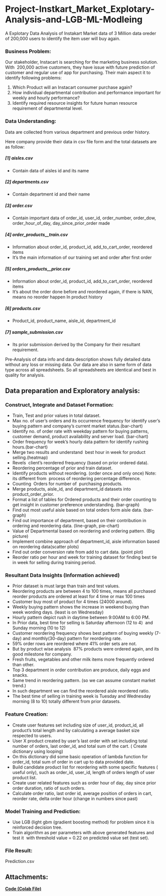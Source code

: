 # Project-Instkart_Market_Explotary-Analysis-and-LGB-ML-Modleing
A Explotary Data Analysis of Instakart Market data of 3 Million data oreder of 200,000 users to identify the item user will buy again. 

<!-- wp:heading {"level":3} -->
<h3><strong>Business Problem:</strong></h3>
<!-- /wp:heading -->

<!-- wp:paragraph -->
<p>Our stakeholder, Instacart is searching for the marketing business solution. With&nbsp;&nbsp;200,000&nbsp;active customers, they have issue with future prediction of customer and regular use of app for purchasing. Their main aspect it to identify following problems:</p>
<!-- /wp:paragraph -->

<!-- wp:list {"ordered":true,"type":"1"} -->
<ol type="1"><li>Which Product will an Instacart consumer purchase again?</li><li>How individual departmental contribution and performance important for weekly and hourly performance?</li><li>Identify required resource insights for future human resource requirement of departmental level.</li></ol>
<!-- /wp:list -->

<!-- wp:heading {"level":3} -->
<h3><strong>Data Understanding:</strong></h3>
<!-- /wp:heading -->

<!-- wp:paragraph -->
<p>Data are collected from various department and previous order history.</p>
<!-- /wp:paragraph -->

<!-- wp:paragraph -->
<p>Here company provide their data in csv file form and the total datasets are as follow:</p>
<!-- /wp:paragraph -->

<!-- wp:heading {"level":5} -->
<h5>  [1] aisles.csv</h5>
<!-- /wp:heading -->

<!-- wp:list -->
<ul><li>Contain data of aisles id and its name&nbsp;</li></ul>
<!-- /wp:list -->

<!-- wp:heading {"level":5} -->
<h5>  [2] departments.csv</h5>
<!-- /wp:heading -->

<!-- wp:list -->
<ul><li>Contain department id and their name&nbsp;</li></ul>
<!-- /wp:list -->

<!-- wp:heading {"level":5} -->
<h5>  [3] order.csv</h5>
<!-- /wp:heading -->

<!-- wp:list -->
<ul><li>Contain important data of order_id, user_id, order_number, order_dow, order_hour_of_day, day_since_prior_order made</li></ul>
<!-- /wp:list -->

<!-- wp:heading {"level":5} -->
<h5>  [4] order_products__train.csv</h5>
<!-- /wp:heading -->

<!-- wp:list -->
<ul><li>Information about order_id, product_id, add_to_cart_order, reordered items</li><li>It’s the main information of our training set and order after first order</li></ul>
<!-- /wp:list -->

<!-- wp:heading {"level":5} -->
<h5> [5] orders_products__prior.csv</h5>
<!-- /wp:heading -->

<!-- wp:list -->
<ul><li>Information about order_id, product_id, add_to_cart_order, reordered items</li><li>It’s about the order done before and reordered again, if there is NAN, means no reorder happen In product history</li></ul>
<!-- /wp:list -->

<!-- wp:heading {"level":5} -->
<h5> [6] products.csv</h5>
<!-- /wp:heading -->

<!-- wp:list -->
<ul><li>Product_id, product_name, aisle_id, department_id</li></ul>
<!-- /wp:list -->

<!-- wp:heading {"level":5} -->
<h5>  [7] sample_submission.csv</h5>
<!-- /wp:heading -->

<!-- wp:list -->
<ul><li>Its prior submission derived by the Company for their resultant requirement.</li></ul>
<!-- /wp:list -->

<!-- wp:paragraph -->
<p>Pre-Analysis of data info and data description shows fully detailed data without any loss or missing data. Our data are also in same form of data type across all spreadsheets. So all spreadsheets are identical and best in quality for analysis.</p>
<!-- /wp:paragraph -->

<!-- wp:heading -->
<h2><strong>Data preparation and </strong>Exploratory <strong>analysis:</strong></h2>
<!-- /wp:heading -->

<!-- wp:heading {"level":3} -->
<h3><strong>Construct, Integrate and Dataset Formation:</strong></h3>
<!-- /wp:heading -->

<!-- wp:list -->
<ul><li>Train, Test and prior values in total dataset.</li><li>Max no. of user’s orders and its occurrence frequency for identify user’s buying pattern and company’s current market status.(bar-chart)</li><li>Identify no. of order rate with weekday pattern for buying patterns, customer demand, product availability and server load. (bar-chart)</li><li>Order frequency for week’s hourly data pattern for identify rushing hours.(bar-chart)</li><li>Merge two results and understand&nbsp; best hour in week for product selling.(heatmap)</li><li>Revels&nbsp; client’s reordered frequency (based on prior ordered data).</li><li>Reordering percentage of prior and train dataset.</li><li>Identify products without reordering. (order once and only once) Note: its different from&nbsp; process of reordering percentage difference.</li><li>Counting&nbsp; Orders for number of&nbsp; purchasing products.</li><li>Merge products, aisle_id, and department_id datasets into product_order_prior.</li><li>Format a list of tables for Ordered products and their order counting to get insight in customer preference understanding. (bar-graph)</li><li>Find out most useful aisle based on total orders form aisle data. (bar-graph)</li><li>Find out importance of department, based on their contribution in ordering and reordering data. (line-graph, pie-chart)</li><li>Value of Departmental based on reordering and ordering pattern. (Big picture)</li><li>Implement combine approach of department_id, aisle information based on reordering data(scatter plots)</li><li>Find out order conversion rate from add to cart data. (point plot)</li><li>Reorder ratio per hour and week for training dataset for finding best tie in week for selling during training period.</li></ul>
<!-- /wp:list -->

<!-- wp:heading {"level":3} -->
<h3>Resultant Data Insights (Information achieved)</h3>
<!-- /wp:heading -->

<!-- wp:list -->
<ul><li>Prior dataset is must large than train and test values.</li><li>Reordering products are between 4 to 100 times, means all purchased reorder products are ordered at least for 4 time or max 100 times</li><li>Customer buy most of product for 4 times (24000 around).</li><li>Weekly buying pattern shows the increase in weekend buying than week wording days. (least is on Wednesday)</li><li>Hourly pattern depict rush in daytime between 9:00AM to 6:00 PM.</li><li>In Prior data, best time for selling is Saturday afternoon (12 to 4)&nbsp; and Sunday morning (10 to 12)</li><li>Customer reordering frequency shows best pattern of buying weekly (7-day) and monthly(30-day) pattern for reordering rate.</li><li>59% order rows are reordered where 41% order sets are not.</li><li>But by product wise analysis&nbsp; 87% products were ordered again, and its good milestone for company.</li><li>Fresh fruits, vegetables and other milk items more frequently ordered than other.</li><li>Top 3 department in order contribution are produce, daily eggs and snacks.</li><li>Same trend in reordering pattern. (so we can assume constant market trend.)</li><li>In such department we can find the reordered aisle reordered ratio.</li><li>The best time of selling in training week is Tuesday and Wednesday morning (8 to 10) totally different from prior datasets.</li></ul>
<!-- /wp:list -->

<!-- wp:heading {"level":3} -->
<h3><strong>Feature Creation:</strong></h3>
<!-- /wp:heading -->

<!-- wp:list -->
<ul><li>Create user features set including size of user_id, product_id, all product’s total length and by calculating a average basket size respected to users.</li><li>User X product created by user’s last order with set including total number of orders, last order_id, and total sum of the cart. ( Create dictionary using looping)</li><li>On this dictionary did some basic operation of lambda function for order_id, total sum of order in cart up to data provided date.</li><li>Build candidate product list for reordering with some specific features ( useful only), such as order_id, user_id, length of orders length of user product list.</li><li>Create user related features such as order hour of day, day since prior order duration, ratio of such orders.</li><li>Calculate order ratio, last order id, average position of orders in cart, reorder rate, delta order hour (change in numbers since past)</li></ul>
<!-- /wp:list -->

<!-- wp:heading {"level":3} -->
<h3>Model Training and Prediction:</h3>
<!-- /wp:heading -->

<!-- wp:list -->
<ul><li>Use LGB (light gbm (gradient boosting method) for problem since it is reinforced decision tree.</li><li> Train algorithm as per parameters with above generated features and test it &nbsp;with threshold value = 0.22 on predicted value set (test set).</li></ul>
<!-- /wp:list -->

<!-- wp:heading {"level":3} -->
<h3>File Result:</h3>
<!-- /wp:heading -->

<!-- wp:paragraph -->
<p>Prediction.csv</p>
<!-- /wp:paragraph -->

<!-- wp:heading -->
<h2>Attachments:</h2>
<!-- /wp:heading -->

<!-- wp:paragraph -->
<p><strong><a href="https://github.com/vedantdave77/PROJECT-Instkart_Market_Explotary-Analysis-and-LGB-ML-Modleing/blob/master/Instacart_Exploratory_Analysis_%26_Prediction_(LGB_ML_Algo_).ipynb">Code (Colab File)</a></strong></p>
<!-- /wp:paragraph -->
